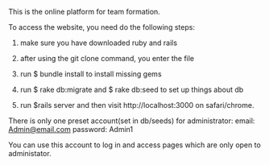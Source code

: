 This is the online platform for team formation. 

To access the website, you need do the following steps:

1. make sure you have downloaded ruby and rails

2. after using the git clone command, you enter the file

3. run $ bundle install to install missing gems

4. run $ rake db:migrate and $ rake db:seed to set up things about db

5. run $rails server and then visit http://localhost:3000 on safari/chrome.

There is only one preset account(set in db/seeds) for administrator:
email: Admin@email.com
password: Admin1

You can use this account to log in and access pages which are only open to administator.

